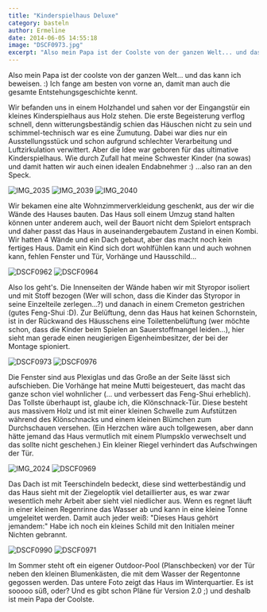 ```yaml
---
title: "Kinderspielhaus Deluxe"
category: basteln
author: Ermeline
date: 2014-06-05 14:55:18
image: "DSCF0973.jpg"
excerpt: "Also mein Papa ist der Coolste von der ganzen Welt... und das kann ich beweisen :)"
---
```


Also mein Papa ist der coolste von der ganzen Welt... und das kann ich beweisen. :) Ich fange am besten von vorne an, damit man auch die gesamte Entstehungsgeschichte kennt. 

Wir befanden uns in einem Holzhandel und sahen vor der Eingangstür ein kleines Kinderspielhaus aus Holz stehen. Die erste Begeisterung verflog schnell, denn witterungsbeständig schien das Häuschen nicht zu sein und schimmel-technisch war es eine Zumutung. Dabei war dies nur ein Ausstellungsstück und schon aufgrund schlechter Verarbeitung und Luftzirkulation verwittert. Aber die Idee war geboren für das ultimative Kinderspielhaus. Wie durch Zufall hat meine Schwester Kinder (na sowas) und damit hatten wir auch einen idealen Endabnehmer :) ...also ran an den Speck.

![IMG\_2035](IMG_2035.jpg)
![IMG\_2039](IMG_2039.jpg)
![IMG\_2040](IMG_2040.jpg)


Wir bekamen eine alte Wohnzimmerverkleidung geschenkt, aus der wir die Wände des Hauses bauten. Das Haus soll einem Umzug stand halten können unter anderem auch, weil der Bauort nicht dem Spielort entsprach und daher passt das Haus in auseinandergebautem Zustand in einen Kombi. Wir hatten 4 Wände und ein Dach gebaut, aber das macht noch kein fertiges Haus. Damit ein Kind sich dort wohlfühlen kann und auch wohnen kann, fehlen Fenster und Tür, Vorhänge und Hausschild...

![DSCF0962](DSCF0962.jpg)
![DSCF0964](DSCF0964.jpg)


Also los geht's. Die Innenseiten der Wände haben wir mit Styropor isoliert und mit Stoff bezogen (Wer will schon, dass die Kinder das Styropor in seine Einzelteile zerlegen...?) und danach in einem Cremeton gestrichen (gutes Feng-Shui :D). Zur Belüftung, denn das Haus hat keinen Schornstein, ist in der Rückwand des Häusschens eine Toilettenbelüftung (wer möchte schon, dass die Kinder beim Spielen an Sauerstoffmangel leiden...), hier sieht man gerade einen neugierigen Eigenheimbesitzer, der bei der Montage spioniert.

![DSCF0973](DSCF0973.jpg)
![DSCF0976](DSCF0976.jpg)


Die Fenster sind aus Plexiglas und das Große an der Seite lässt sich aufschieben. Die Vorhänge hat meine Mutti beigesteuert, das macht das ganze schon viel wohnlicher (... und verbessert das Feng-Shui erheblich). Das Tollste überhaupt ist, glaube ich, die Klönschnack-Tür. Diese besteht aus massivem Holz und ist mit einer kleinen Schwelle zum Aufstützen während des Klönschnacks und einem kleinen Blümchen zum Durchschauen versehen. (Ein Herzchen wäre auch tollgewesen, aber dann hätte jemand das Haus vermutlich mit einem Plumpsklo verwechselt und das sollte nicht geschehen.) Ein kleiner Riegel verhindert das Aufschwingen der Tür.

![IMG\_2024](IMG_2024.jpg)
![DSCF0969](DSCF0969.jpg)


Das Dach ist mit Teerschindeln bedeckt, diese sind wetterbeständig und das Haus sieht mit der Ziegeloptik viel detaillierter aus, es war zwar wesentlich mehr Arbeit aber sieht viel niedlicher aus. Wenn es regnet läuft in einer kleinen Regenrinne das Wasser ab und kann in eine kleine Tonne umgeleitet werden. Damit auch jeder weiß: "Dieses Haus gehört jemandem:" Habe ich noch ein kleines Schild mit den Initialen meiner Nichten gebrannt.

![DSCF0990](DSCF0990.jpg)
![DSCF0971](DSCF0971.jpg)


Im Sommer steht oft ein eigener Outdoor-Pool (Planschbecken) vor der Tür neben den kleinen Blumenkästen, die mit dem Wasser der Regentonne gegossen werden. Das untere Foto zeigt das Haus im Winterquartier. Es ist sooooo süß, oder? Und es gibt schon Pläne für Version 2.0 ;) und deshalb ist mein Papa der Coolste.
